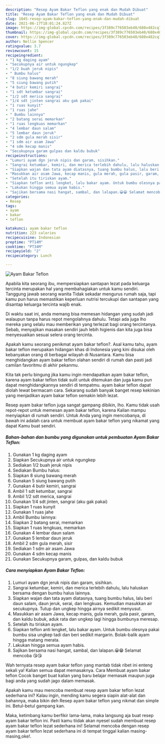 ```yaml
---
description: "Resep Ayam Bakar Teflon yang enak dan Mudah Dibuat"
title: "Resep Ayam Bakar Teflon yang enak dan Mudah Dibuat"
slug: 1045-resep-ayam-bakar-teflon-yang-enak-dan-mudah-dibuat
date: 2021-06-17T18:01:24.827Z
image: https://img-global.cpcdn.com/recipes/3f389c776503eb40/680x482cq70/ayam-bakar-teflon-foto-resep-utama.jpg
thumbnail: https://img-global.cpcdn.com/recipes/3f389c776503eb40/680x482cq70/ayam-bakar-teflon-foto-resep-utama.jpg
cover: https://img-global.cpcdn.com/recipes/3f389c776503eb40/680x482cq70/ayam-bakar-teflon-foto-resep-utama.jpg
author: Nellie Spencer
ratingvalue: 3.7
reviewcount: 15
recipeingredient:
- "1 kg daging ayam"
- "Secukupnya air untuk ngungkep"
- "1/2 buah jeruk nipis"
- " Bumbu halus"
- "8 siung bawang merah"
- "5 siung bawang putih"
- "4 butir kemiri sangrai"
- "1 sdt ketumbar sangrai"
- "1/2 sdt merica sangrai"
- "1/4 sdt jinten sangrai aku gak pakai"
- "1 ruas kunyit"
- "1 ruas jahe"
- " Bumbu lainnya"
- "2 batang serai memarkan"
- "1 ruas lengkuas memarkan"
- "4 lembar daun salam"
- "5 lembar daun jeruk"
- "2 sdm gula merah sisir"
- "1 sdm air asam Jawa"
- "4 sdm kecap manis"
- "Secukupnya garam gulpas dan kaldu bubuk"
recipeinstructions:
- "Lumuri ayam dgn jeruk nipis dan garam, sisihkan."
- "Sangrai ketumbar, kemiri, dan merica terlebih dahulu, lalu haluskan bersama dengan bumbu halus lainnya."
- "Siapkan wajan dan tata ayam diatasnya, tuang bumbu halus, lalu beri daun salam, daun jeruk, serai, dan lengkuas. Kemudian masukkan air secukupnya. Tutup dan ungkep hingga airnya sedikit menyusut."
- "Masukkan air asam Jawa, kecap manis, gula merah, gula pasir, garam, dan kaldu bubuk, aduk rata dan ungkep lagi hingga bumbunya meresap."
- "Setelah itu tiriskan ayam."
- "Siapkan teflon anti lengket, lalu bakar ayam. Untuk bumbu olesnya pakai bumbu sisa ungkep tadi dan beri sedikit margarin. Bolak-balik ayam hingga matang merata."
- "Lakukan hingga semua ayam habis."
- "Sajikan bersama nasi hangat, sambal, dan lalapan.😀😁 Selamat mencoba 😘😘"
categories:
- Resep
tags:
- ayam
- bakar
- teflon

katakunci: ayam bakar teflon 
nutrition: 223 calories
recipecuisine: Indonesian
preptime: "PT14M"
cooktime: "PT34M"
recipeyield: "2"
recipecategory: Lunch

---
```



![Ayam Bakar Teflon](https://img-global.cpcdn.com/recipes/3f389c776503eb40/680x482cq70/ayam-bakar-teflon-foto-resep-utama.jpg)

Apabila kita seorang ibu, mempersiapkan santapan lezat pada keluarga tercinta merupakan hal yang membahagiakan untuk kamu sendiri. Tanggung jawab seorang  wanita Tidak sekadar mengurus rumah saja, tapi kamu pun harus memastikan keperluan nutrisi tercukupi dan santapan yang disantap keluarga tercinta wajib enak.

Di waktu  saat ini, anda memang bisa memesan hidangan yang sudah jadi walaupun tanpa harus repot mengolahnya dahulu. Tetapi ada juga lho mereka yang selalu mau memberikan yang terlezat bagi orang tercintanya. Sebab, menyajikan masakan sendiri jauh lebih higienis dan kita juga bisa menyesuaikan sesuai selera orang tercinta. 



Apakah kamu seorang penikmat ayam bakar teflon?. Asal kamu tahu, ayam bakar teflon merupakan hidangan khas di Indonesia yang kini disukai oleh kebanyakan orang di berbagai wilayah di Nusantara. Kamu bisa menghidangkan ayam bakar teflon olahan sendiri di rumah dan pasti jadi camilan favoritmu di akhir pekanmu.

Kita tak perlu bingung jika kamu ingin mendapatkan ayam bakar teflon, karena ayam bakar teflon tidak sulit untuk ditemukan dan juga kamu pun dapat menghidangkannya sendiri di tempatmu. ayam bakar teflon dapat diolah lewat bermacam cara. Sekarang sudah banyak banget resep kekinian yang menjadikan ayam bakar teflon semakin lebih lezat.

Resep ayam bakar teflon juga sangat gampang dibikin, lho. Kamu tidak usah repot-repot untuk memesan ayam bakar teflon, karena Kalian mampu menyiapkan di rumah sendiri. Untuk Anda yang ingin mencobanya, di bawah ini adalah cara untuk membuat ayam bakar teflon yang nikamat yang dapat Kamu buat sendiri.

<!--inarticleads1-->

##### Bahan-bahan dan bumbu yang digunakan untuk pembuatan Ayam Bakar Teflon:

1. Gunakan 1 kg daging ayam
1. Siapkan Secukupnya air untuk ngungkep
1. Sediakan 1/2 buah jeruk nipis
1. Sediakan  Bumbu halus:
1. Siapkan 8 siung bawang merah
1. Gunakan 5 siung bawang putih
1. Gunakan 4 butir kemiri, sangrai
1. Ambil 1 sdt ketumbar, sangrai
1. Ambil 1/2 sdt merica, sangrai
1. Gunakan 1/4 sdt jinten, sangrai (aku gak pakai)
1. Siapkan 1 ruas kunyit
1. Gunakan 1 ruas jahe
1. Ambil  Bumbu lainnya:
1. Siapkan 2 batang serai, memarkan
1. Siapkan 1 ruas lengkuas, memarkan
1. Gunakan 4 lembar daun salam
1. Gunakan 5 lembar daun jeruk
1. Ambil 2 sdm gula merah, sisir
1. Sediakan 1 sdm air asam Jawa
1. Gunakan 4 sdm kecap manis
1. Gunakan Secukupnya garam, gulpas, dan kaldu bubuk




<!--inarticleads2-->

##### Cara menyiapkan Ayam Bakar Teflon:

1. Lumuri ayam dgn jeruk nipis dan garam, sisihkan.
1. Sangrai ketumbar, kemiri, dan merica terlebih dahulu, lalu haluskan bersama dengan bumbu halus lainnya.
1. Siapkan wajan dan tata ayam diatasnya, tuang bumbu halus, lalu beri daun salam, daun jeruk, serai, dan lengkuas. Kemudian masukkan air secukupnya. Tutup dan ungkep hingga airnya sedikit menyusut.
1. Masukkan air asam Jawa, kecap manis, gula merah, gula pasir, garam, dan kaldu bubuk, aduk rata dan ungkep lagi hingga bumbunya meresap.
1. Setelah itu tiriskan ayam.
1. Siapkan teflon anti lengket, lalu bakar ayam. Untuk bumbu olesnya pakai bumbu sisa ungkep tadi dan beri sedikit margarin. Bolak-balik ayam hingga matang merata.
1. Lakukan hingga semua ayam habis.
1. Sajikan bersama nasi hangat, sambal, dan lalapan.😀😁 Selamat mencoba 😘😘




Wah ternyata resep ayam bakar teflon yang mantab tidak ribet ini enteng sekali ya! Kalian semua dapat memasaknya. Cara Membuat ayam bakar teflon Cocok banget buat kalian yang baru belajar memasak maupun juga bagi anda yang sudah jago dalam memasak.

Apakah kamu mau mencoba membuat resep ayam bakar teflon lezat sederhana ini? Kalau ingin, mending kamu segera siapin alat-alat dan bahannya, maka bikin deh Resep ayam bakar teflon yang nikmat dan simple ini. Betul-betul gampang kan. 

Maka, ketimbang kamu berfikir lama-lama, maka langsung aja buat resep ayam bakar teflon ini. Pasti kamu tiidak akan nyesel sudah membuat resep ayam bakar teflon lezat sederhana ini! Selamat mencoba dengan resep ayam bakar teflon lezat sederhana ini di tempat tinggal kalian masing-masing,oke!.

